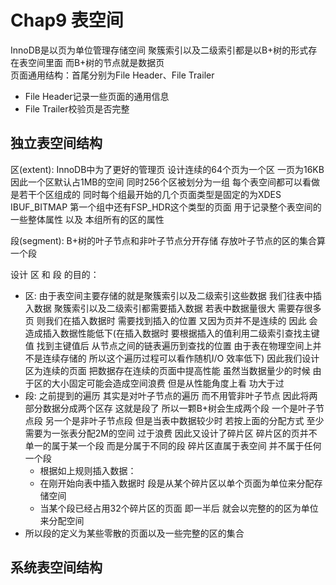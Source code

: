 

# Chap9 表空间
InnoDB是以页为单位管理存储空间 聚簇索引以及二级索引都是以B+树的形式存在表空间里面 而B+树的节点就是数据页<br>
页面通用结构：首尾分别为File Header、File Trailer
- File Header记录一些页面的通用信息
- File Trailer校验页是否完整

## 独立表空间结构
区(extent): InnoDB中为了更好的管理页 设计连续的64个页为一个区 一页为16KB 因此一个区默认占1MB的空间 同时256个区被划分为一组 每个表空间都可以看做是若干个区组成的 同时每个组最开始的几个页面类型是固定的为XDES IBUF_BITMAP 第一个组中还有FSP_HDR这个类型的页面 用于记录整个表空间的一些整体属性 以及 本组所有的区的属性

段(segment): B+树的叶子节点和非叶子节点分开存储 存放叶子节点的区的集合算一个段

设计 区 和 段 的目的：
- 区: 由于表空间主要存储的就是聚簇索引以及二级索引这些数据 我们往表中插入数据 聚簇索引以及二级索引都需要插入数据 若表中数据量很大 需要存很多页 则我们在插入数据时 需要找到插入的位置 又因为页并不是连续的 因此 会造成插入数据性能低下(在插入数据时 要根据插入的值利用二级索引查找主键值 找到主键值后 从节点之间的链表遍历到查找的位置 由于表在物理空间上并不是连续存储的 所以这个遍历过程可以看作随机I/O 效率低下) 因此我们设计区为连续的页面 把数据存在连续的页面中提高性能 虽然当数据量少的时候 由于区的大小固定可能会造成空间浪费 但是从性能角度上看 功大于过
- 段: 之前提到的遍历 其实是对叶子节点的遍历 而不用管非叶子节点 因此将两部分数据分成两个区存 这就是段了 所以一颗B+树会生成两个段 一个是叶子节点段 另一个是非叶子节点段 但是当表中数据较少时 若按上面的分配方式 至少需要为一张表分配2M的空间 过于浪费 因此又设计了碎片区 碎片区的页并不单一的属于某一个段 而是分属于不同的段 碎片区直属于表空间 并不属于任何一个段
  - 根据如上规则插入数据：
  - 在刚开始向表中插入数据时 段是从某个碎片区以单个页面为单位来分配存储空间
  - 当某个段已经占用32个碎片区的页面 即一半后 就会以完整的的区为单位来分配空间
- 所以段的定义为某些零散的页面以及一些完整的区的集合









## 系统表空间结构